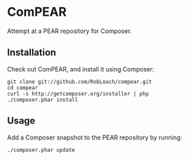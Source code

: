 ComPEAR
=======

Attempt at a PEAR repository for Composer.


Installation
------------

Check out ComPEAR, and install it using Composer:

    git clone git://github.com/RobLoach/compear.git
    cd compear
    curl -s http://getcomposer.org/installer | php
    ./composer.phar install


Usage
-----

Add a Composer snapshot to the PEAR repository by running:

    ./composer.phar update
